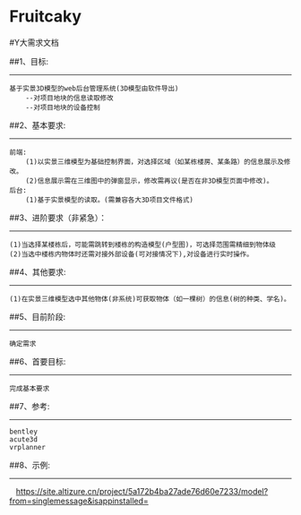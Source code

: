 # Fruitcaky
#Y大需求文档

##1、目标:

----
    基于实景3D模型的web后台管理系统(3D模型由软件导出)
        --对项目地块的信息读取修改
        --对项目地块的设备控制
##2、基本要求:

----
    前端:
        (1)以实景三维模型为基础控制界面，对选择区域（如某栋楼房、某条路）的信息展示及修改。
        (2)信息展示需在三维图中的弹窗显示，修改需再议(是否在非3D模型页面中修改)。
    后台:
        (1)基于实景模型的读取。(需兼容各大3D项目文件格式)
##3、进阶要求（非紧急）：

----
    (1)当选择某楼栋后，可能需跳转到楼栋的构造模型(户型图)，可选择范围需精细到物体级
    (2)当选中楼栋内物体时还需对接外部设备(可对接情况下),对设备进行实时操作。
##4、其他要求:

----
    (1)在实景三维模型选中其他物体(非系统)可获取物体（如一棵树）的信息(树的种类、学名)。
##5、目前阶段:

----
    确定需求
##6、首要目标:

----
    完成基本要求
##7、参考:

----
    bentley
    acute3d
    vrplanner
##8、示例:

----
    https://site.altizure.cn/project/5a172b4ba27ade76d60e7233/model?from=singlemessage&isappinstalled=
